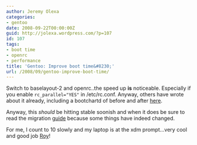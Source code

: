 ```yaml
---
author: Jeremy Olexa
categories:
- gentoo
date: 2008-09-22T00:00:00Z
guid: http://jolexa.wordpress.com/?p=107
id: 107
tags:
- boot time
- openrc
- performance
title: 'Gentoo: Improve boot time&#8230;'
url: /2008/09/gentoo-improve-boot-time/
---
```


Switch to baselayout-2 and openrc..the speed up **is** noticeable. Especially if you enable `rc_parallel="YES"` in /etc/rc.conf. Anyway, others have wrote about it already, including a bootchartd of before and after [here][1].

Anyway, this *should* be hitting stable soonish and when it does be sure to read the migration [guide][2] because some things have indeed changed.

For me, I count to 10 slowly and my laptop is at the xdm prompt&#8230;very cool and good job [Roy][3]!

 [1]: http://www.void.gr/kargig/blog/2008/04/09/gentoo-baselayout-2-and-openrc-impressions/
 [2]: http://www.gentoo.org/doc/en/openrc-migration.xml
 [3]: http://roy.marples.name/openrc